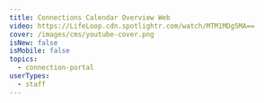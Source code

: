 ```yaml
---
title: Connections Calendar Overview Web
video: https://LifeLoop.cdn.spotlightr.com/watch/MTM1MDg5MA==
cover: /images/cms/youtube-cover.png
isNew: false
isMobile: false
topics:
  - connection-portal
userTypes:
  - staff
---
```

